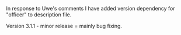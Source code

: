 In response to Uwe's comments I have added version dependency for "officer" to description file. 

Version 3.1.1 - minor release = mainly bug fixing. 